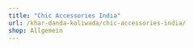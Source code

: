 ```yaml
---
title: "Chic Accessories India"
url: /khar-danda-koliwada/chic-accessories-india/
shop: Allgemein
---
```

